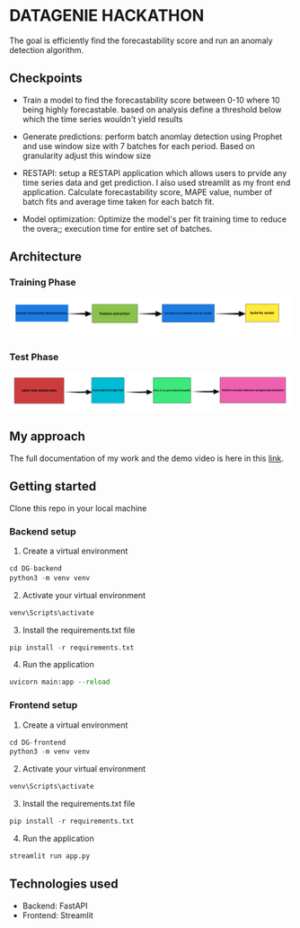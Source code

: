 # DATAGENIE HACKATHON

The goal is efficiently find the forecastability score and run an anomaly detection algorithm. 


## Checkpoints
* Train a model to find the forecastability score between 0-10 where 10 being highly forecastable. based on analysis define a threshold below which the time series wouldn't yield results

* Generate predictions: perform batch anomlay detection using Prophet and use window size with 7 batches for each period. Based on granularity adjust this window size

* RESTAPI: setup a RESTAPI application which allows users to prvide any time series data and get prediction. I also used streamlit as my front end application. Calculate forecastability score, MAPE value, number of batch fits and average time taken for each batch fit.

* Model optimization: Optimize the model's per fit training time to reduce the overa;; execution time for entire set of batches. 

## Architecture
### Training Phase
![Training Phase Architecture](photos/arch1.png)

### Test Phase
![Test Phase Architecture](photos/arch2.png)

## My approach
The full documentation of my work and the demo video is here in this [link](https://drive.google.com/drive/u/1/folders/1Iv1qMObz5P-rUdyPuuuPVe8InvYRSWOR).

## Getting started
Clone this repo in your local machine

### Backend setup
1. Create a virtual environment
```python
cd DG-backend
python3 -m venv venv
```
2. Activate your virtual environment
```python
venv\Scripts\activate
```
3. Install the requirements.txt file
```python
pip install -r requirements.txt
```
4. Run the application
```python
uvicorn main:app --reload
```

### Frontend setup
1. Create a virtual environment
```python
cd DG-frontend
python3 -m venv venv
```
2. Activate your virtual environment
```python
venv\Scripts\activate
```
3. Install the requirements.txt file
```python
pip install -r requirements.txt
```
4. Run the application
```python
streamlit run app.py
```

## Technologies used
* Backend: FastAPI
* Frontend: Streamlit
